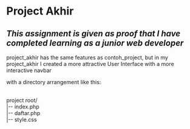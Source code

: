 # Project Akhir

## _This assignment is given as proof that I have completed learning as a junior web developer_

<p>project_akhir has the same features as contoh_project, but in my project_akhir I created a more attractive User Interface with a more interactive navbar</p>
<p>with a directory arrangement like this:
  
<br>project root/
<br>|-- index.php
<br>|-- daftar.php
<br>|-- style.css</p>

